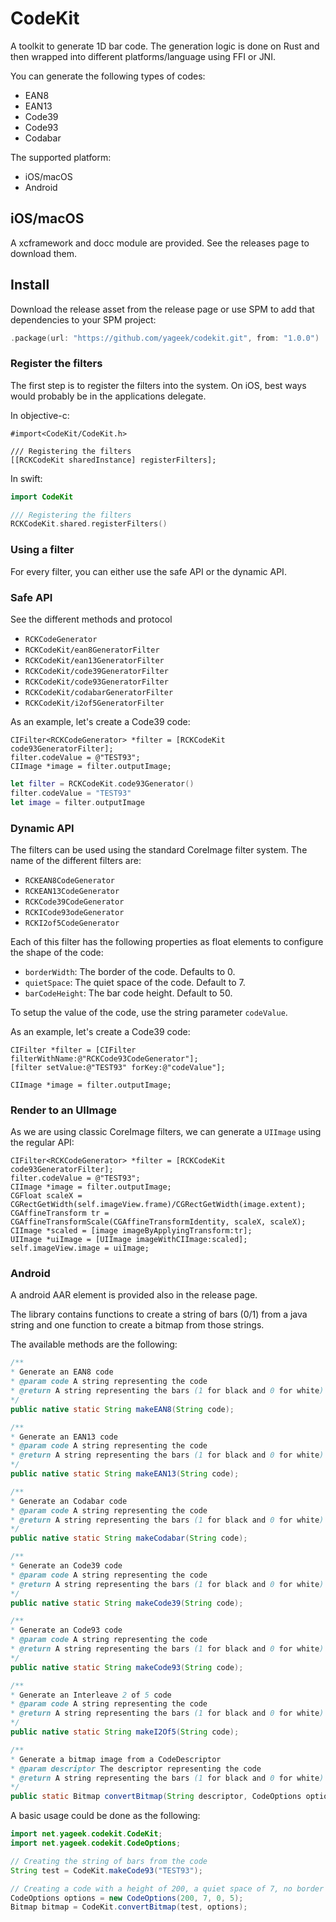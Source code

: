 # CodeKit

A toolkit to generate 1D bar code. The generation logic is done on Rust and then wrapped into
different platforms/language using FFI or JNI.

You can generate the following types of codes:

- EAN8
- EAN13
- Code39
- Code93
- Codabar

The supported platform:

- iOS/macOS
- Android

## iOS/macOS

A xcframework and docc module are provided. See the releases page to download them.

## Install

Download the release asset from the release page or use SPM to add that dependencies to your SPM project:

```swift
.package(url: "https://github.com/yageek/codekit.git", from: "1.0.0")
```

### Register the filters

The first step is to register the filters into the system. On iOS, best ways would probably be
in the applications delegate.

In objective-c:

```objc
#import<CodeKit/CodeKit.h>

/// Registering the filters
[[RCKCodeKit sharedInstance] registerFilters];
```

In swift:

```swift
import CodeKit

/// Registering the filters
RCKCodeKit.shared.registerFilters()
```

### Using a filter

For every filter, you can either use the safe API or the dynamic API.

### Safe API

See the different methods and protocol

- `RCKCodeGenerator`
- `RCKCodeKit/ean8GeneratorFilter`
- `RCKCodeKit/ean13GeneratorFilter`
- `RCKCodeKit/code39GeneratorFilter`
- `RCKCodeKit/code93GeneratorFilter`
- `RCKCodeKit/codabarGeneratorFilter`
- `RCKCodeKit/i2of5GeneratorFilter`

As an example, let's create a Code39 code:

```objc
CIFilter<RCKCodeGenerator> *filter = [RCKCodeKit code93GeneratorFilter];
filter.codeValue = @"TEST93";
CIImage *image = filter.outputImage;
```

```swift
let filter = RCKCodeKit.code93Generator()
filter.codeValue = "TEST93"
let image = filter.outputImage
```

### Dynamic API

The filters can be used using the standard CoreImage filter system.
The name of the different filters are:

- `RCKEAN8CodeGenerator`
- `RCKEAN13CodeGenerator`
- `RCKCode39CodeGenerator`
- `RCKICode93odeGenerator`
- `RCKI2of5CodeGenerator`

Each of this filter has the following properties as float elements to configure the shape
of the code:

- `borderWidth`: The border of the code. Defaults to 0.
- `quietSpace`: The quiet space of the code. Default to 7.
- `barCodeHeight`: The bar code height. Default to 50.

To setup the value of the code, use the string parameter `codeValue`.

As an example, let's create a Code39 code:

```objc
CIFilter *filter = [CIFilter filterWithName:@"RCKCode93CodeGenerator"];
[filter setValue:@"TEST93" forKey:@"codeValue"];

CIImage *image = filter.outputImage;
```

### Render to an UIImage

As we are using classic CoreImage filters, we can generate a `UIImage` using
the regular API:

```objc
CIFilter<RCKCodeGenerator> *filter = [RCKCodeKit code93GeneratorFilter];
filter.codeValue = @"TEST93";
CIImage *image = filter.outputImage;
CGFloat scaleX = CGRectGetWidth(self.imageView.frame)/CGRectGetWidth(image.extent);
CGAffineTransform tr = CGAffineTransformScale(CGAffineTransformIdentity, scaleX, scaleX);
CIImage *scaled = [image imageByApplyingTransform:tr];
UIImage *uiImage = [UIImage imageWithCIImage:scaled];
self.imageView.image = uiImage;
```

### Android

A android AAR element is provided also in the release page.

The library contains functions to create a string of bars (0/1) from a java string
and one function to create a bitmap from those strings.

The available methods are the following:

```java
/**
* Generate an EAN8 code
* @param code A string representing the code
* @return A string representing the bars (1 for black and 0 for white)
*/
public native static String makeEAN8(String code);

/**
* Generate an EAN13 code
* @param code A string representing the code
* @return A string representing the bars (1 for black and 0 for white)
*/
public native static String makeEAN13(String code);

/**
* Generate an Codabar code
* @param code A string representing the code
* @return A string representing the bars (1 for black and 0 for white)
*/
public native static String makeCodabar(String code);

/**
* Generate an Code39 code
* @param code A string representing the code
* @return A string representing the bars (1 for black and 0 for white)
*/
public native static String makeCode39(String code);

/**
* Generate an Code93 code
* @param code A string representing the code
* @return A string representing the bars (1 for black and 0 for white)
*/
public native static String makeCode93(String code);

/**
* Generate an Interleave 2 of 5 code
* @param code A string representing the code
* @return A string representing the bars (1 for black and 0 for white)
*/
public native static String makeI2Of5(String code);

/**
* Generate a bitmap image from a CodeDescriptor
* @param descriptor The descriptor representing the code
* @return A string representing the bars (1 for black and 0 for white)
*/
public static Bitmap convertBitmap(String descriptor, CodeOptions options)
```

A basic usage could be done as the following:

```java
import net.yageek.codekit.CodeKit;
import net.yageek.codekit.CodeOptions;

// Creating the string of bars from the code
String test = CodeKit.makeCode93("TEST93");

// Creating a code with a height of 200, a quiet space of 7, no border and a bar width of 5
CodeOptions options = new CodeOptions(200, 7, 0, 5);
Bitmap bitmap = CodeKit.convertBitmap(test, options);
```
